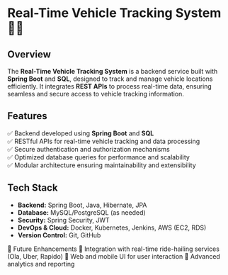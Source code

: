 # Real-Time Vehicle Tracking System 🚗📍  

## Overview  
The **Real-Time Vehicle Tracking System** is a backend service built with **Spring Boot** and **SQL**, designed to track and manage vehicle locations efficiently. It integrates **REST APIs** to process real-time data, ensuring seamless and secure access to vehicle tracking information.  

## Features  
✅ Backend developed using **Spring Boot** and **SQL**  
✅ RESTful APIs for real-time vehicle tracking and data processing  
✅ Secure authentication and authorization mechanisms  
✅ Optimized database queries for performance and scalability  
✅ Modular architecture ensuring maintainability and extensibility  

## Tech Stack  
- **Backend:** Spring Boot, Java, Hibernate, JPA  
- **Database:** MySQL/PostgreSQL (as needed)  
- **Security:** Spring Security, JWT  
- **DevOps & Cloud:** Docker, Kubernetes, Jenkins, AWS (EC2, RDS)  
- **Version Control:** Git, GitHub  

🚀 Future Enhancements
🔹 Integration with real-time ride-hailing services (Ola, Uber, Rapido)
🔹 Web and mobile UI for user interaction
🔹 Advanced analytics and reporting
